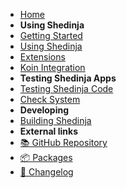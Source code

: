 - [Home](/)
- **Using Shedinja**
- [Getting Started](/GettingStarted.md)
- [Using Shedinja](/UsingShedinja.md)
- [Extensions](/Extensions.md)
- [Koin Integration](/KoinIntegration.md)
- **Testing Shedinja Apps**
- [Testing Shedinja Code](/Testing.md)
- [Check System](/ShedinjaCheck.md)
- **Developing**
- [Building Shedinja](/Building.md)
- **External links**
- [📚 GitHub Repository](https://github.com/utybo/Shedinja)
- [📦 Packages](https://gitlab.com/utybo/packages/-/packages?search[]=guru%2Fzoroark%2Fshedinja)
- [🚀 Changelog](https://github.com/utybo/Shedinja/blob/main/CHANGELOG.md)
